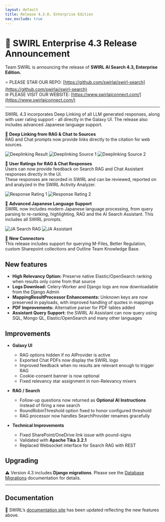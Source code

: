 ```yaml
---
layout: default
title: Release 4.3.0, Enterprise Edition
nav_exclude: true
---
```


# 🚀 SWIRL Enterprise 4.3 Release Announcement

Team SWIRL is announcing the release of **SWIRL AI Search 4.3, Enterprise Edition.**
  
⭐ PLEASE STAR OUR REPO: [https://github.com/swirlai/swirl-search](https://github.com/swirlai/swirl-search)  
🌐 PLEASE VISIT OUR WEBSITE: [https://www.swirlaiconnect.com/](https://www.swirlaiconnect.com/)  

---

SWIRL 4.3 incorporates Deep Linking of all LLM generated responses, along with user rating support - all directly in the Galaxy UI.
The release also includes advanced Japanese language support.

🔹 **Deep Linking from RAG & Chat to Sources**  
RAG and Chat prompts now provide links directly to the citation for web sources. 


![Deeplinking Result](https://raw.githubusercontent.com/swirlai/swirl-search/main/docs/images/4_3_0-Deeplinking-1.png)
![Deeplinking Source 1](https://raw.githubusercontent.com/swirlai/swirl-search/main/docs/images/4_3_0-Deeplinking-2.png)
![Deeplinking Source 2](https://raw.githubusercontent.com/swirlai/swirl-search/main/docs/images/4_3_0-Deeplinking-3.png)


🔹 **User Ratings for RAG & Chat Responses**  
Users can now provide feedback on Search RAG and Chat Assistant responses directly in the UI.  
These responses are recorded in SWIRL and can be reviewed, reported on and analyzed in the SWIRL Activity Analyzer.

![Response Rating 1](https://raw.githubusercontent.com/swirlai/swirl-search/main/docs/images/4_3_0-Response-rating-1.png)
![Response Rating 2](https://raw.githubusercontent.com/swirlai/swirl-search/main/docs/images/4_3_0-Response-rating-2.png)

🔹 **Advanced Japanese Language Support**  
SWIRL now includes modern Japanese language processing, from query parsing to re-ranking, highlighting, RAG and the AI Search Assistant.
This includes all SWIRL prompts. 

![JA Search RAG](https://raw.githubusercontent.com/swirlai/swirl-search/main/docs/images/4_3_0-JA-search-rag.png)
![JA Assistant](https://raw.githubusercontent.com/swirlai/swirl-search/main/docs/images/4_3_0-JA-assistant.png)

🔹 **New Connectors**  
This release includes support for querying M-Files, Better Regulation, custom Sharepoint collections and Outline Team Knowledge Base. 

## New features

- **High Relevancy Option:** Preserve native Elastic/OpenSearch ranking when results only come from that source  
- **Logs Download:** Celery-Worker and Django logs are now downloadable from the Django Admin
- **MappingResultProcessor Enhancements:** Unknown keys are now preserved in payloads, with improved handling of quotes in mappings 
- **PDF Improvements:** Alternative parser for PDF tables added
- **Assistant Query Support:** the SWIRL AI Assistant can now query using SQL, Mongo QL, Elastic/OpenSearch and many other languages

## Improvements

- **Galaxy UI**  
  - RAG options hidden if no AIProvider is active
  - Exported Chat PDFs now display the SWIRL logo
  - Improved feedback when no results are relevant enough to trigger RAG
  - Cookie-consent banner is now optional
  - Fixed relevancy star assignment in non-Relevancy mixers

- **RAG / Search**  
  - Follow-up questions now returned as **Optional AI Instructions** instead of firing a new search
  - RoundRobinThreshold option fixed to honor configured threshold
  - RAG processor now handles SearchProvider renames gracefully 

- **Technical Improvements**  
  - Fixed SharePoint/OneDrive link issue with pound-signs  
  - Validated with **Apache Tika 3.2.1** 
  - Replaced Websocket interface for Search RAG with REST

## Upgrading

⚠️ Version 4.3 includes **Django migrations**.  Please see the [Database Migrations](../Admin-Guide#database-migration) documentation for details.

---

## Documentation

📘 SWIRL’s [documentation site](../index) has been updated reflecting the new features above.
